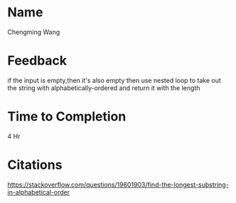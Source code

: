 # Name
Chengming Wang

# Feedback

if the input is empty,then it's also empty
then use nested loop to take out the string with alphabetically-ordered
and return it with the length 

# Time to Completion
4 Hr

# Citations
https://stackoverflow.com/questions/19601903/find-the-longest-substring-in-alphabetical-order